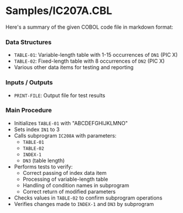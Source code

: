 # Samples/IC207A.CBL

Here's a summary of the given COBOL code file in markdown format:

### Data Structures
- `TABLE-01`: Variable-length table with 1-15 occurrences of `DN1` (PIC X)
- `TABLE-02`: Fixed-length table with 8 occurrences of `DN2` (PIC X)
- Various other data items for testing and reporting

### Inputs / Outputs
- `PRINT-FILE`: Output file for test results

### Main Procedure
- Initializes `TABLE-01` with "ABCDEFGHIJKLMNO"
- Sets index `IN1` to 3
- Calls subprogram `IC208A` with parameters:
  - `TABLE-01`
  - `TABLE-02`
  - `INDEX-1`
  - `DN3` (table length)
- Performs tests to verify:
  - Correct passing of index data item
  - Processing of variable-length table
  - Handling of condition names in subprogram
  - Correct return of modified parameters
- Checks values in `TABLE-02` to confirm subprogram operations
- Verifies changes made to `INDEX-1` and `DN3` by subprogram